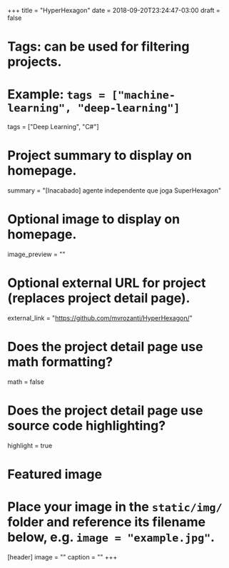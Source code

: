 +++
title = "HyperHexagon"
date = 2018-09-20T23:24:47-03:00
draft = false

# Tags: can be used for filtering projects.
# Example: `tags = ["machine-learning", "deep-learning"]`
tags = ["Deep Learning", "C#"]

# Project summary to display on homepage.
summary = "[Inacabado] agente independente que joga SuperHexagon"

# Optional image to display on homepage.
image_preview = ""

# Optional external URL for project (replaces project detail page).
external_link = "https://github.com/mvrozanti/HyperHexagon/"

# Does the project detail page use math formatting?
math = false

# Does the project detail page use source code highlighting?
highlight = true

# Featured image
# Place your image in the `static/img/` folder and reference its filename below, e.g. `image = "example.jpg"`.
[header]
image = ""
caption = ""
+++
